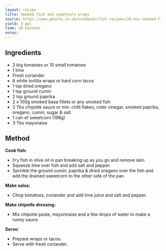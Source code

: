 ```yaml
---
layout: recipe
title: Smoked fish and sweetcorn wraps
source: https://www.gousto.co.uk/cookbook/fish-recipes/10-min-smoked-fish-sweetcorn-wraps
yield: 3 ppl
time: 30 minutes
notes: 
---
```


## Ingredients
- 2 big tomatoes or 10 small tomatoes
- 1 lime
- Fresh coriander 
- 6 white tortilla wraps or hard corn tacos
- 1 tsp dried oregano
- 1 tsp ground cumin
- 2 tsp ground paprika
- 2 x 100g smoked basa fillets or any smoked fish
- 2 Tbs chipotle sauce or mix: chilli flakes, cider vinegar, smoked paprika, oregano, cumin, sugar & salt
- 1 can of sweetcorn (198g)
- 3 Tbs mayonaise

## Method
**Cook fish:**
- Fry fish in olive oil in pan breaking up as you go and remove skin.
- Squeeze lime over fish and add salt and pepper. 
- Sprinkle the  ground cumin, paprika & dried oregano over the fish and add the drained sweetcorn to the other side of the pan

**Make salsa:**
- Chop tomatoes, coriander and add lime juice and salt and pepper.

**Make chipotle dressing:**
- Mix chipotle paste, mayonnaise and a few drops of water to make a runny sauce.

**Serve:**
- Prepare wraps or tacos.
- Serve with fresh coriander. 
